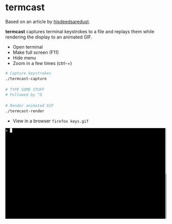 # termcast
Based on an article by [hisdeedsaredust](https://github.com/hisdeedsaredust).

**termcast** captures terminal keystrokes to a file and replays them while
rendering the display to an animated GIF.

- Open terminal
- Make full screen (F11)
- Hide menu
- Zoom in a few times (ctrl-+)

```bash
# Capture keystrokes
./termcast-capture

# TYPE SOME STUFF
# Followed by ^D

# Render animated GIF
./termcast-render
```

- View in a browser ```firefox keys.gif```

![](https://raw.githubusercontent.com/deanturpin/feedback/master/examples/echo/keys.gif)
